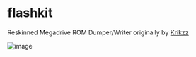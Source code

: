 # flashkit

Reskinned Megadrive ROM Dumper/Writer originally by [Krikzz](https://github.com/krikzz/flashkit)


![image](https://user-images.githubusercontent.com/12115973/146810674-d49a3c29-c1f0-43d9-9aec-cd8f97d4ddd4.png)

